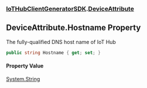 ### [IoTHubClientGeneratorSDK](./IoTHubClientGeneratorSDK.md 'IoTHubClientGeneratorSDK').[DeviceAttribute](./IoTHubClientGeneratorSDK-DeviceAttribute.md 'IoTHubClientGeneratorSDK.DeviceAttribute')
## DeviceAttribute.Hostname Property
The fully-qualified DNS host name of IoT Hub  
```csharp
public string Hostname { get; set; }
```
#### Property Value
[System.String](https://docs.microsoft.com/en-us/dotnet/api/System.String 'System.String')  
